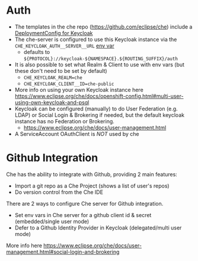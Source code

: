 # Auth

* The templates in the che repo (https://github.com/eclipse/che) include a [DeploymentConfig for Keycloak](https://github.com/eclipse/che/blob/master/deploy/openshift/templates/multi/keycloak-template.yaml)
* The che-server is configured to use this Keycloak instance via the `CHE_KEYCLOAK_AUTH__SERVER__URL` [env var](https://github.com/eclipse/che/blob/3dff9f09fddd9cd0580f455bbe94ff480210dce8/deploy/openshift/templates/che-server-template.yaml#L116-L117)
  * defaults to `${PROTOCOL}://keycloak-${NAMESPACE}.${ROUTING_SUFFIX}/auth`
* It is also possible to set what Realm & Client to use with env vars (but these don't need to be set by default)
  * `CHE_KEYCLOAK_REALM=che`
  * `CHE_KEYCLOAK_CLIENT__ID=che-public`
* More info on using your own Keycloak instance here https://www.eclipse.org/che/docs/openshift-config.html#multi-user-using-own-keycloak-and-psql
* Keycloak can be configured (manually) to do User Federation (e.g. LDAP) or Social Login & Brokering if needed, but the default keycloak instance has no Federation or Brokering.
  * https://www.eclipse.org/che/docs/user-management.html
* A ServiceAccount OAuthClient is *NOT* used by che

# Github Integration

Che has the ability to integrate with Github, providing 2 main features:

* Import a git repo as a Che Project (shows a list of user's repos)
* Do version control from the Che IDE

There are 2 ways to configure Che server for Github integration.

* Set env vars in Che server for a github client id & secret (embedded/single user mode)
* Defer to a Github Identity Provider in Keycloak (delegated/multi user mode)

More info here https://www.eclipse.org/che/docs/user-management.html#social-login-and-brokering